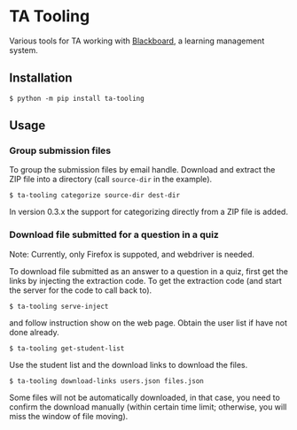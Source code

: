 # TA Tooling

Various tools for TA working with [Blackboard](https://www.blackboard.com/), a learning management system.

## Installation

```console
$ python -m pip install ta-tooling
```

## Usage

### Group submission files

To group the submission files by email handle. Download and extract the ZIP file into a directory (call `source-dir` in the example).

```console
$ ta-tooling categorize source-dir dest-dir
```

In version 0.3.x the support for categorizing directly from a ZIP file is added.

### Download file submitted for a question in a quiz

Note: Currently, only Firefox is suppoted, and webdriver is needed.

To download file submitted as an answer to a question in a quiz, first get the links by injecting the extraction code. To get the extraction code (and start the server for the code to call back to).

``` console
$ ta-tooling serve-inject
```
and follow instruction show on the web page. Obtain the user list if have not done already.

``` console
$ ta-tooling get-student-list
```

Use the student list and the download links to download the files.

``` console
$ ta-tooling download-links users.json files.json
```

Some files will not be automatically downloaded, in that case, you need to confirm the download manually
(within certain time limit; otherwise, you will miss the window of file moving).
